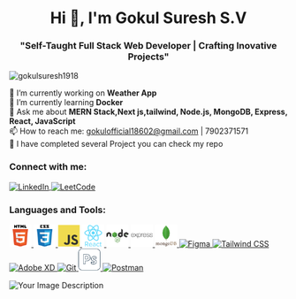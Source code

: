 
<h1 align="center">Hi 👋, I'm Gokul Suresh S.V</h1>
<h3 align="center">"Self-Taught Full Stack Web Developer | Crafting Inovative Projects"</h3>
<p align="left">
  <img src="https://komarev.com/ghpvc/?username=gokulsuresh1918&label=Profile%20views&color=0e75b6&style=flat" alt="gokulsuresh1918" />
</p>
<p align="left">
  🔭 I’m currently working on <strong>Weather App</strong><br>
  🌱 I’m currently learning <strong>Docker</strong><br>
  💬 Ask me about <strong>MERN Stack,Next js,tailwind, Node.js, MongoDB, Express, React, JavaScript</strong><br>
  📫 How to reach me: <a href="mailto:gokulofficial18602@gmail.com">gokulofficial18602@gmail.com</a> | 7902371571<br>
  🎉 I have completed several Project you can check my repo
</p>
<h3 align="left">Connect with me:</h3>
<p align="left">
  <a href="https://www.linkedin.com/in/gokul-suresh-341791289/" target="blank">
    <img align="center" src="https://raw.githubusercontent.com/rahuldkjain/github-profile-readme-generator/master/src/images/icons/Social/linked-in-alt.svg" alt="LinkedIn" height="30" width="40" />
  </a>
  
  <a href="https://www.leetcode.com/gokulsuresh1819" target="blank">
    <img align="center" src="https://raw.githubusercontent.com/rahuldkjain/github-profile-readme-generator/master/src/images/icons/Social/leet-code.svg" alt="LeetCode" height="30" width="40" />
  </a>
</p>
<h3 align="left">Languages and Tools:</h3>
<p align="left">
  <a href="https://www.w3.org/html/" target="_blank" rel="noreferrer">
    <img src="https://raw.githubusercontent.com/devicons/devicon/master/icons/html5/html5-original-wordmark.svg" alt="HTML5" width="40" height="40"/>
  </a>
  <a href="https://www.w3schools.com/css/" target="_blank" rel="noreferrer">
    <img src="https://raw.githubusercontent.com/devicons/devicon/master/icons/css3/css3-original-wordmark.svg" alt="CSS3" width="40" height="40"/>
  </a>
  <a href="https://developer.mozilla.org/en-US/docs/Web/JavaScript" target="_blank" rel="noreferrer">
    <img src="https://raw.githubusercontent.com/devicons/devicon/master/icons/javascript/javascript-original.svg" alt="JavaScript" width="40" height="40"/>
  </a>
  <a href="https://reactjs.org/" target="_blank" rel="noreferrer">
    <img src="https://raw.githubusercontent.com/devicons/devicon/master/icons/react/react-original-wordmark.svg" alt="React" width="40" height="40"/>
  </a>
  <a href="https://nodejs.org" target="_blank" rel="noreferrer">
    <img src="https://raw.githubusercontent.com/devicons/devicon/master/icons/nodejs/nodejs-original-wordmark.svg" alt="Node.js" width="40" height="40"/>
  </a>
  <a href="https://expressjs.com" target="_blank" rel="noreferrer">
    <img src="https://raw.githubusercontent.com/devicons/devicon/master/icons/express/express-original-wordmark.svg" alt="Express" width="40" height="40"/>
  </a>
  <a href="https://www.mongodb.com/" target="_blank" rel="noreferrer">
    <img src="https://raw.githubusercontent.com/devicons/devicon/master/icons/mongodb/mongodb-original-wordmark.svg" alt="MongoDB" width="40" height="40"/>
  </a>
  <a href="https://www.figma.com/" target="_blank" rel="noreferrer">
    <img src="https://www.vectorlogo.zone/logos/figma/figma-icon.svg" alt="Figma" width="40" height="40"/>
  </a>
  <a href="https://tailwindcss.com/" target="_blank" rel="noreferrer">
    <img src="https://www.vectorlogo.zone/logos/tailwindcss/tailwindcss-icon.svg" alt="Tailwind CSS" width="40" height="40"/>
  </a>
  <a href="https://www.adobe.com/products/xd.html" target="_blank" rel="noreferrer">
    <img src="https://cdn.worldvectorlogo.com/logos/adobe-xd.svg" alt="Adobe XD" width="40" height="40"/>
  </a>
  <a href="https://git-scm.com/" target="_blank" rel="noreferrer">
    <img src="https://www.vectorlogo.zone/logos/git-scm/git-scm-icon.svg" alt="Git" width="40" height="40"/>
  </a>
  <a href="https://www.photoshop.com/en" target="_blank" rel="noreferrer">
    <img src="https://raw.githubusercontent.com/devicons/devicon/master/icons/photoshop/photoshop-line.svg" alt="Photoshop" width="40" height="40"/>
  </a>
  <a href="https://postman.com" target="_blank" rel="noreferrer">
    <img src="https://www.vectorlogo.zone/logos/getpostman/getpostman-icon.svg" alt="Postman" width="40" height="40"/>
  </a>
</p>

<img src="https://user-images.githubusercontent.com/74038190/213910845-af37a709-8995-40d6-be59-724526e3c3d7.gif" alt="Your Image Description" align="center">



